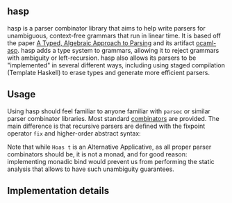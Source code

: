 ## hasp

hasp is a parser combinator library that aims to help write parsers for unambiguous, context-free grammars that run in linear time.
It is based off the paper [A Typed, Algebraic Approach to Parsing](https://www.cl.cam.ac.uk/~jdy22/papers/a-typed-algebraic-approach-to-parsing.pdf) and its artifact [ocaml-asp](https://github.com/yallop/ocaml-asp/).
hasp adds a type system to grammars, allowing it to reject grammars with ambiguity or left-recursion.
hasp also allows its parsers to be "implemented" in several different ways, including using staged compilation (Template Haskell) to erase types and generate more efficient parsers.

## Usage

Using hasp should feel familiar to anyone familiar with `parsec` or similar parser combinator libraries.
Most standard [combinators](https://hackage.haskell.org/package/parsec-3.1.17.0/docs/Text-Parsec-Combinator.html) are provided.
The main difference is that recursive parsers are defined with the fixpoint operator `fix` and higher-order abstract syntax:



Note that while `Hoas t` is an Alternative Applicative, as all proper parser combinators should be, it is not a monad, and for good reason: implementing monadic bind would prevent us from performing the static analysis that allows to have such unambiguity guarantees.

## Implementation details